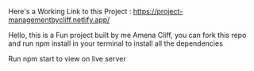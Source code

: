 Here's a Working Link to this Project : https://project-managementbycliff.netlify.app/

Hello, this is a Fun project built by me Amena Cliff, you can fork this repo and run npm install in your terminal to install all the dependencies

Run npm start to view on live server

